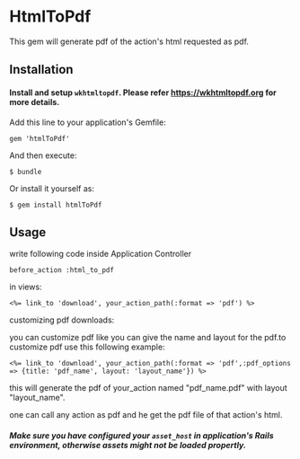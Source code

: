 # HtmlToPdf

This gem will generate pdf of the action's html requested as pdf. 

## Installation
#### Install and setup `wkhtmltopdf`. Please refer https://wkhtmltopdf.org for more details. 

Add this line to your application's Gemfile:

    gem 'htmlToPdf'

And then execute:

    $ bundle

Or install it yourself as:

    $ gem install htmlToPdf

## Usage

write following code inside Application Controller

    before_action :html_to_pdf

in views:

    <%= link_to 'download', your_action_path(:format => 'pdf') %>

customizing pdf downloads:

you can customize pdf like you can give the name and layout for the pdf.to customize pdf use this following example:

    <%= link_to 'download', your_action_path(:format => 'pdf',:pdf_options => {title: 'pdf_name', layout: 'layout_name'}) %>

 this will generate the pdf of your_action named "pdf_name.pdf" with layout "layout_name".

 one can call any action as pdf and he get the pdf file of that action's html.

 ##### Make sure you have configured your `asset_host` in application's Rails environment, otherwise assets might not be loaded propertly.
